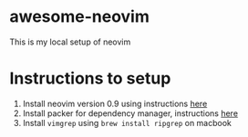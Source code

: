 # awesome-neovim
This is my local setup of neovim 

# Instructions to setup
1. Install neovim version 0.9 using instructions [here](https://github.com/neovim/neovim/wiki/Installing-Neovim)
2. Install packer for dependency manager, instructions [here](https://github.com/wbthomason/packer.nvim)
3. Install `vimgrep` using `brew install ripgrep` on macbook

